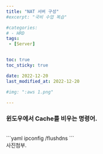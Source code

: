 ```yaml
---
title: "NAT 서버 구성"
#excerpt: "국비 수업 복습"

#categories:
# - HRD
tags:
 - [Server]


toc: true
toc_sticky: true

date: 2022-12-20
last_modified_at: 2022-12-20

#img: ":aws 1.png"

---
```


<!-- outline-start -->


### 윈도우에서 Cache를 비우는 명령어.
<br/>
```yaml
    ipconfig /flushdns
```
<br/> 사진첨부.



